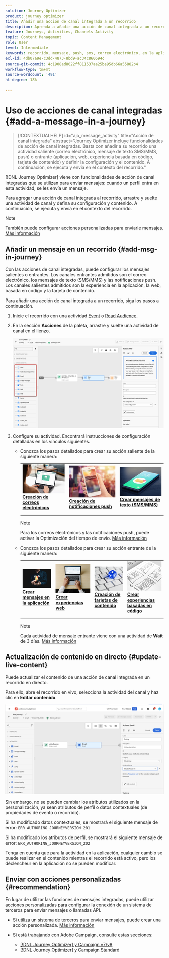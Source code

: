 ```yaml
---
solution: Journey Optimizer
product: journey optimizer
title: Añadir una acción de canal integrada a un recorrido
description: Aprenda a añadir una acción de canal integrada a un recorrido
feature: Journeys, Activities, Channels Activity
topic: Content Management
role: User
level: Intermediate
keywords: recorrido, mensaje, push, sms, correo electrónico, en la aplicación, web, tarjeta de contenido, experiencia basada en código
exl-id: 4db07a9e-c3dd-4873-8bd9-ac34c860694c
source-git-commit: 4c1908ad8022ff811537aa25be95db66a55882b4
workflow-type: tm+mt
source-wordcount: '491'
ht-degree: 18%

---
```


# Uso de acciones de canal integradas {#add-a-message-in-a-journey}

>[!CONTEXTUALHELP]
>id="ajo_message_activity"
>title="Acción de canal integrada"
>abstract="Journey Optimizer incluye funcionalidades de acción de canal integradas. Basta con añadir a su recorrido una actividad saliente (correo electrónico, mensaje de texto SMS/MMS, push) o entrante (aplicación, web, experiencia basada en código, tarjeta de contenido) y definir la configuración y el contenido. A continuación, se ejecuta y envía en el contexto del recorrido."

[!DNL Journey Optimizer] viene con funcionalidades de acción de canal integradas que se utilizan para enviar mensajes: cuando un perfil entra en esta actividad, se les envía un mensaje.

Para agregar una acción de canal integrada al recorrido, arrastre y suelte una actividad de canal y defina su configuración y contenido. A continuación, se ejecuta y envía en el contexto del recorrido.

>[!NOTE]
>
>También puede configurar acciones personalizadas para enviarle mensajes. [Más información](#recommendation)

## Añadir un mensaje en un recorrido  {#add-msg-in-journey}

Con las acciones de canal integradas, puede configurar los mensajes salientes o entrantes. Los canales entrantes admitidos son el correo electrónico, los mensajes de texto (SMS/MMS) y las notificaciones push. Los canales salientes admitidos son la experiencia en la aplicación, la web, basada en código y la tarjeta de contenido.

Para añadir una acción de canal integrada a un recorrido, siga los pasos a continuación.

1. Inicie el recorrido con una actividad [Event](general-events.md) o [Read Audience](read-audience.md).

1. En la sección **Acciones** de la paleta, arrastre y suelte una actividad de canal en el lienzo.

   ![](assets/journey-web-activity.png)


1. Configure su actividad. Encontrará instrucciones de configuración detalladas en los vínculos siguientes.

   * Conozca los pasos detallados para crear su acción saliente de la siguiente manera:

     <table style="table-layout:fixed">
      <tr style="border: 0;">
      <td>
      <a href="../email/create-email.md">
      <img alt="Posible cliente" src="../assets/do-not-localize/email.jpg">
      </a>
      <div><a href="../email/create-email.md"><strong>Creación de correos electrónicos</strong>
      </div>
      <p>
      </td>
      <td>
      <a href="../push/create-push.md">
      <img alt="Poco frecuente" src="../assets/do-not-localize/push.jpg">
      </a>
      <div>
      <a href="../push/create-push.md"><strong>Creación de notificaciones push<strong></a>
      </div>
      <p>
      </td>
      <td>
      <a href="../sms/create-sms.md">
      <img alt="Validación" src="../assets/do-not-localize/sms.jpg">
      </a>
      <div>
      <a href="../sms/create-sms.md"><strong>Crear mensajes de texto (SMS/MMS)</strong></a>
      </div>
      <p>
      </td>
      </tr>
      </table>

     >[!NOTE]
     >
     >Para los correos electrónicos y las notificaciones push, puede activar la Optimización del tiempo de envío. [Más información](send-time-optimization.md)

   * Conozca los pasos detallados para crear su acción entrante de la siguiente manera:

     <table style="table-layout:fixed">
      <tr style="border: 0;">
      <td>
      <a href="../in-app/create-in-app.md">
      <img alt="Posible cliente" src="../assets/do-not-localize/in-app.jpg">
      </a>
      <div><a href="../in-app/create-in-app.md"><strong>Crear mensajes en la aplicación</strong>
      </div>
      <p>
      </td>
      <td>
      <a href="../web/create-web.md">
      <img alt="Posible cliente" src="../assets/do-not-localize/web-create.jpg">
      </a>
      <div><a href="../web/create-web.md"><strong>Crear experiencias web</strong>
      </div>
      <p>
      </td>
      <td>
      <a href="../content-card/create-content-card.md">
      <img alt="Posible cliente" src="../assets/do-not-localize/sms-config.jpg">
      </a>
      <div><a href="../content-card/create-content-card.md"><strong>Creación de tarjetas de contenido</strong>
      </div>
      <p>
      </td>
      <td>
      <a href="../code-based/create-code-based.md">
      <img alt="Poco frecuente" src="../assets/do-not-localize/web-design.jpg">
      </a>
      <div>
      <a href="../code-based/create-code-based.md"><strong>Crear experiencias basadas en código<strong></a>
      </div>
      <p>
      </td>
      </tr>
      </table>

     >[!NOTE]
     >
     >Cada actividad de mensaje entrante viene con una actividad de **Wait** de 3 días. [Más información](wait-activity.md#auto-wait-node)


## Actualización de contenido en directo {#update-live-content}

Puede actualizar el contenido de una acción de canal integrada en un recorrido en directo.

Para ello, abre el recorrido en vivo, selecciona la actividad del canal y haz clic en **Editar contenido**.

![](assets/add-a-message2.png)

Sin embargo, no se pueden cambiar los atributos utilizados en la personalización, ya sean atributos de perfil o datos contextuales (de propiedades de evento o recorrido).

Si ha modificado datos contextuales, se mostrará el siguiente mensaje de error: `ERR_AUTHORING_JOURNEYVERSION_201`

Si ha modificado los atributos de perfil, se mostrará el siguiente mensaje de error: `ERR_AUTHORING_JOURNEYVERSION_202`

Tenga en cuenta que para la actividad en la aplicación, cualquier cambio se puede realizar en el contenido mientras el recorrido está activo, pero los déclencheur en la aplicación no se pueden modificar.

## Enviar con acciones personalizadas {#recommendation}

En lugar de utilizar las funciones de mensajes integradas, puede utilizar acciones personalizadas para configurar la conexión de un sistema de terceros para enviar mensajes o llamadas API.

* Si utiliza un sistema de terceros para enviar mensajes, puede crear una acción personalizada. [Más información](../action/action.md)

* Si está trabajando con Adobe Campaign, consulte estas secciones:

   * [[!DNL Journey Optimizer] y Campaign v7/v8](../action/acc-action.md)
   * [[!DNL Journey Optimizer] y Campaign Standard](../action/acs-action.md)